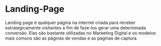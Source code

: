 # Landing-Page
Landing page é qualquer página na internet criada para receber estrategicamente visitantes a fim de faze-los gerar uma determinada conversão. Elas são bastante utilizadas no Marketing Digital e os modelos mais comuns são as páginas de vendas e as  páginas de captura.
